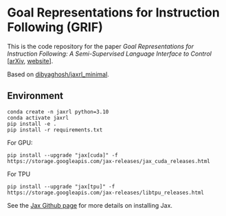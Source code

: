 # Goal Representations for Instruction Following (GRIF)

This is the code repository for the paper *Goal Representations for Instruction Following: A Semi-Supervised Language Interface to Control* [[arXiv](https://arxiv.org/abs/2307.00117), [website](https://rail-berkeley.github.io/grif/)]. 

Based on [dibyaghosh/jaxrl_minimal](https://github.com/dibyaghosh/jaxrl_minimal).


## Environment
```
conda create -n jaxrl python=3.10
conda activate jaxrl
pip install -e . 
pip install -r requirements.txt
```
For GPU:
```
pip install --upgrade "jax[cuda]" -f https://storage.googleapis.com/jax-releases/jax_cuda_releases.html
```

For TPU
```
pip install --upgrade "jax[tpu]" -f https://storage.googleapis.com/jax-releases/libtpu_releases.html
```
See the [Jax Github page](https://github.com/google/jax) for more details on installing Jax. 
